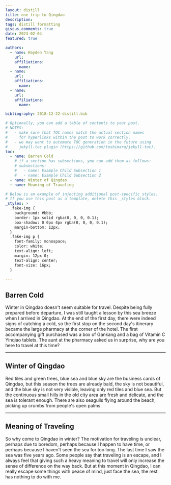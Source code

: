 ```yaml
---
layout: distill
title: one trip to Qingdao
description: 
tags: distill formatting
giscus_comments: true
date: 2023-02-04
featured: true

authors:
  - name: Hayden Yang
    url: 
    affiliations:
      name: 
  - name: 
    url: 
    affiliations:
      name: 
  - name: 
    url: 
    affiliations:
      name: 

bibliography: 2018-12-22-distill.bib

# Optionally, you can add a table of contents to your post.
# NOTES:
#   - make sure that TOC names match the actual section names
#     for hyperlinks within the post to work correctly.
#   - we may want to automate TOC generation in the future using
#     jekyll-toc plugin (https://github.com/toshimaru/jekyll-toc).
toc:
  - name: Barren Cold
    # if a section has subsections, you can add them as follows:
    # subsections:
    #   - name: Example Child Subsection 1
    #   - name: Example Child Subsection 2
  - name: Winter of Qingdao
  - name: Meaning of Traveling

# Below is an example of injecting additional post-specific styles.
# If you use this post as a template, delete this _styles block.
_styles: >
  .fake-img {
    background: #bbb;
    border: 1px solid rgba(0, 0, 0, 0.1);
    box-shadow: 0 0px 4px rgba(0, 0, 0, 0.1);
    margin-bottom: 12px;
  }
  .fake-img p {
    font-family: monospace;
    color: white;
    text-align: left;
    margin: 12px 0;
    text-align: center;
    font-size: 16px;
  }

---
```


## Barren Cold

Winter in Qingdao doesn't seem suitable for travel.
Despite being fully prepared before departure, I was still taught a lesson by this sea breeze when I arrived in Qingdao. At the end of the first day, there were indeed signs of catching a cold, so the first stop on the second day's itinerary became the large pharmacy at the corner of the hotel. The first accompanying gift purchased was a box of Gankang and a bag of Vitamin C Yinqiao tablets. The aunt at the pharmacy asked us in surprise, why are you here to travel at this time?
***

## Winter of Qingdao

Red tiles and green trees, blue sea and blue sky are the business cards of Qingdao, but this season the trees are already bald, the sky is not beautiful, and the blue sky is not very visible, leaving only red tiles and blue sea. But the continuous small hills in the old city area are fresh and delicate, and the sea is tolerant enough. There are also seagulls flying around the beach, picking up crumbs from people's open palms.

***

## Meaning of Traveling

So why come to Qingdao in winter? The motivation for traveling is unclear, perhaps due to boredom, perhaps because I happen to have time, or perhaps because I haven't seen the sea for too long. The last time I saw the sea was five years ago.
Some people say that traveling is an escape, and I always feel that giving such a heavy meaning to travel will only increase the sense of difference on the way back. But at this moment in Qingdao, I can really escape some things with peace of mind, just face the sea, the rest has nothing to do with me.
